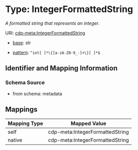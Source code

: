 # Type: IntegerFormattedString




_A formatted string that represents an integer._



URI: [cdp-meta:IntegerFormattedString](metadataIntegerFormattedString)

* [base](https://w3id.org/linkml/base): str




* [pattern](https://w3id.org/linkml/pattern): `^int[ ]*\{[a-zA-Z0-9_-]+\}[ ]*$`






## Identifier and Mapping Information







### Schema Source


* from schema: metadata




## Mappings

| Mapping Type | Mapped Value |
| ---  | ---  |
| self | cdp-meta:IntegerFormattedString |
| native | cdp-meta:IntegerFormattedString |



